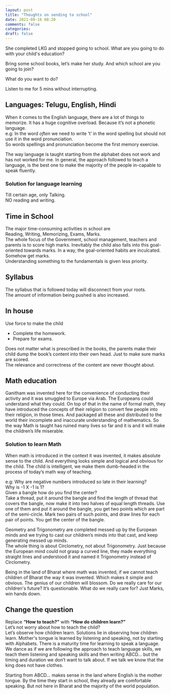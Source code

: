 ```yaml
---
layout: post
title: "Thoughts on sending to school"
date: 2021-09-16 08:20
comments: false
categories:
draft: false
---
```


She completed LKG and stopped going to school.
What are you going to do with your child's education?

Bring some school books, let’s make her study. And which school are you going to join?

What do you want to do?

Listen to me for 5 mins without interrupting.

## Languages: Telugu, English, Hindi
When it comes to the English language, there are a lot of things to memorize. It has a huge cognitive overload. Because it’s not a phonetic language.  
e.g: In the word *often* we need to write ’t’ in the word spelling but should not use it in the word pronunciation.   
So words spellings and pronunciation become the first memory exercise.   

The way language is taught starting from the alphabet does not work and has not worked for me. In general, the approach followed to teach a language, is the best one to make the majority of the people in-capable to speak fluently.  

### Solution for language learning
Till certain age, only Talking.  
NO reading and writing.  

## Time in School
The major time-consuming activities in school are   
Reading, Writing, Memorizing, Exams, Marks.   
The whole focus of the Government, school management, teachers and parents is to score high marks. Inevitably the child also falls into this goal-oriented towards marks. In a way, the goal-oriented habits are inculcated. Somehow get marks.   
Understanding something to the fundamentals is given less priority.  

## Syllabus
The syllabus that is followed today will disconnect from your roots.  
The amount of information being pushed is also increased.  

## In house
Use force to make the child  
- Complete the homework.  
- Prepare for exams.  

Does not matter what is prescribed in the books, the parents make their child dump the book’s content into their own head. Just to make sure marks are scored.  
The relevance and correctness of the content are never thought about.  

## Math education
Ganitham was invented here for the convenience of conducting their activity and it was smuggled to Europe via Arab. The Europeans could understand what they could. On top of that in the name of formal math, they have introduced the concepts of their religion to convert few people into their religion, in those times. And packaged all these and distributed to the world their incomplete and inaccurate understanding of mathematics. So the way Math is taught has ruined many lives so far and it is and it will make the children’s life miserable. 

### Solution to learn Math
When math is introduced in the context it was invented, it makes absolute sense to the child. And everything looks simple and logical and obvious for the child. The child is intelligent, we make them dumb-headed in the process of today’s math way of teaching.  

e.g: Why are negative numbers introduced so late in their learning?  
Why is -1 X -1 is 1?  
Given a bangle how do you find the center?  
Take a thread, put it around the bangle and find the length of thread that covers the bangle, now make it into two halves of equal length threads. Use one of them and put it around the bangle, you get two points which are part of the semi-circle. Mark two pairs of such points, and draw lines for each pair of points. You get the center of the bangle.  

Geometry and Trigonometry are completed messed up by the European minds and we trying to cast our children’s minds into that cast, and keep generating messed up minds.   
The whole thing is about Circlometry, not about Trigonometry. Just because the European mind could not grasp a curved line, they made everything straight lines and understood it and named it Trigonometry instead of Circlometry.  

Being in the land of Bharat where math was invented, if we cannot teach children of Bharat the way it was invented. Which makes it simple and obvious. The genius of our children will blossom. Do we really care for our children's future? It’s questionable. What do we really care for? Just Marks, win hands down.  

## Change the question
Replace **“How to teach?”** with **“How do children learn?”**  
Let’s not worry about how to teach the child?  
Let’s observe how children learn. Solutions lie in observing how children learn. Mother's tongue is learned by listening and speaking, not by starting with Alphabets. There is a maturity time for learning to speak a language. We dance as if we are following the approach to teach language skills, we teach them listening and speaking skills and then writing ABCD… but the timing and duration we don’t want to talk about. If we talk we know that the king does not have clothes.  

Starting from ABCD… makes sense in the land where English is the mother tongue. By the time they start in school, they already are comfortable speaking. But not here in Bharat and the majority of the world population.  
